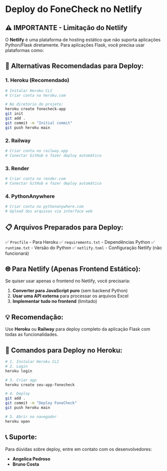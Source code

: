# Deploy do FoneCheck no Netlify

## ⚠️ **IMPORTANTE - Limitação do Netlify**

O **Netlify** é uma plataforma de hosting estático que não suporta aplicações Python/Flask diretamente. Para aplicações Flask, você precisa usar plataformas como:

## 🚀 **Alternativas Recomendadas para Deploy:**

### **1. Heroku (Recomendado)**

```bash
# Instalar Heroku CLI
# Criar conta no heroku.com

# No diretório do projeto:
heroku create fonecheck-app
git init
git add .
git commit -m "Initial commit"
git push heroku main
```

### **2. Railway**

```bash
# Criar conta no railway.app
# Conectar GitHub e fazer deploy automático
```

### **3. Render**

```bash
# Criar conta no render.com
# Conectar GitHub e fazer deploy automático
```

### **4. PythonAnywhere**

```bash
# Criar conta no pythonanywhere.com
# Upload dos arquivos via interface web
```

## 📋 **Arquivos Preparados para Deploy:**

✅ `Procfile` - Para Heroku
✅ `requirements.txt` - Dependências Python
✅ `runtime.txt` - Versão do Python
✅ `netlify.toml` - Configuração Netlify (não funcionará)

## 🌐 **Para Netlify (Apenas Frontend Estático):**

Se quiser usar apenas o frontend no Netlify, você precisaria:

1. **Converter para JavaScript puro** (sem backend Python)
2. **Usar uma API externa** para processar os arquivos Excel
3. **Implementar tudo no frontend** (limitado)

## 💡 **Recomendação:**

Use **Heroku** ou **Railway** para deploy completo da aplicação Flask com todas as funcionalidades.

## 🔧 **Comandos para Deploy no Heroku:**

```bash
# 1. Instalar Heroku CLI
# 2. Login
heroku login

# 3. Criar app
heroku create seu-app-fonecheck

# 4. Deploy
git add .
git commit -m "Deploy FoneCheck"
git push heroku main

# 5. Abrir no navegador
heroku open
```

## 📞 **Suporte:**

Para dúvidas sobre deploy, entre em contato com os desenvolvedores:

- **Angelica Pedroso**
- **Bruno Costa**
